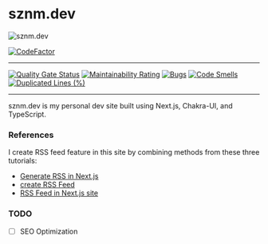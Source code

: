 # sznm.dev

![sznm.dev](https://socialify.git.ci/sozonome/sznm.dev/image?description=1&font=KoHo&logo=https%3A%2F%2Favataaars.io%2F%3FavatarStyle%3DCircle%26topType%3DShortHairShortWaved%26accessoriesType%3DPrescription02%26hairColor%3DBlack%26facialHairType%3DBlank%26clotheType%3DHoodie%26clotheColor%3DBlack%26eyeType%3DDefault%26eyebrowType%3DDefaultNatural%26mouthType%3DDefault%26skinColor%3DLight&pattern=Charlie%20Brown&theme=Light)

[![CodeFactor](https://www.codefactor.io/repository/github/sozonome/sznm.dev/badge?s=1a963105690338a52f13747c957ea3b719a50f6b)](https://www.codefactor.io/repository/github/sozonome/sznm.dev)
___
[![Quality Gate Status](https://sonarcloud.io/api/project_badges/measure?project=sozonome_sznm.dev&metric=alert_status)](https://sonarcloud.io/dashboard?id=sozonome_sznm.dev) [![Maintainability Rating](https://sonarcloud.io/api/project_badges/measure?project=sozonome_sznm.dev&metric=sqale_rating)](https://sonarcloud.io/dashboard?id=sozonome_sznm.dev) [![Bugs](https://sonarcloud.io/api/project_badges/measure?project=sozonome_sznm.dev&metric=bugs)](https://sonarcloud.io/dashboard?id=sozonome_sznm.dev) [![Code Smells](https://sonarcloud.io/api/project_badges/measure?project=sozonome_sznm.dev&metric=code_smells)](https://sonarcloud.io/dashboard?id=sozonome_sznm.dev) [![Duplicated Lines (%)](https://sonarcloud.io/api/project_badges/measure?project=sozonome_sznm.dev&metric=duplicated_lines_density)](https://sonarcloud.io/dashboard?id=sozonome_sznm.dev)

---
sznm.dev is my personal dev site built using Next.js, Chakra-UI, and TypeScript.

### References 

I create RSS feed feature in this site by combining methods from these three tutorials:
- [Generate RSS in Next.js](https://dev.to/emilioschepis/adding-a-statically-generated-rss-feed-to-a-next-js-9-3-blog-58id)
- [create RSS Feed](https://dev.to/kendalmintcode/create-a-next-js-rss-feed-for-your-static-website-210p)
- [RSS Feed in Next.js site](https://logana.dev/blog/rss-feeds-in-a-nextjs-site)

### TODO
- [ ] SEO Optimization
